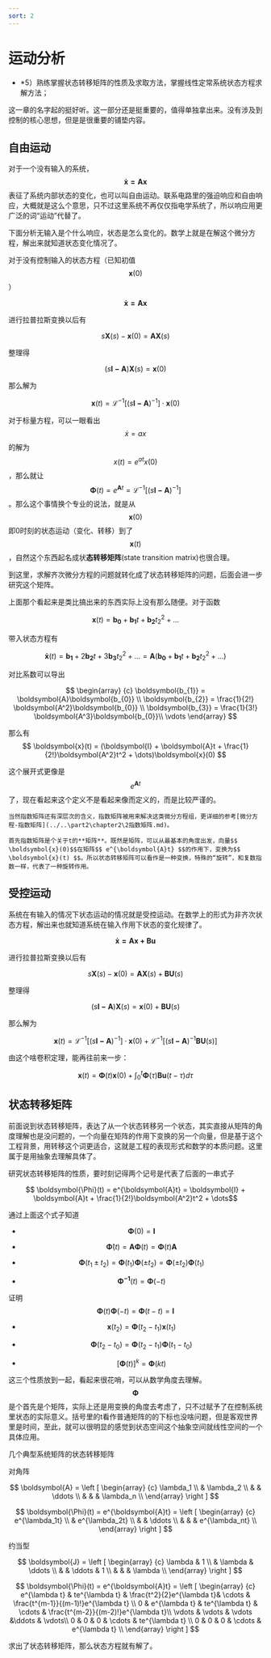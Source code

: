 ```yaml
---
sort: 2
---
```

# 运动分析

- *5）熟练掌握状态转移矩阵的性质及求取方法，掌握线性定常系统状态方程求解方法；

这一章的名字起的挺好听。这一部分还是挺重要的，值得单独拿出来。没有涉及到控制的核心思想，但是是很重要的铺垫内容。

## 自由运动

对于一个没有输入的系统， $$ \boldsymbol{\dot{x} = Ax}  $$ 表征了系统内部状态的变化，也可以叫自由运动。联系电路里的强迫响应和自由响应，大概就是这么个意思，只不过这里系统不再仅仅指电学系统了，所以响应用更广泛的词“运动”代替了。

下面分析无输入是个什么响应，状态是怎么变化的。数学上就是在解这个微分方程，解出来就知道状态变化情况了。

对于没有控制输入的状态方程（已知初值 $$ \boldsymbol{x}(0) $$ ）

$$ \boldsymbol{\dot{x} = Ax}  $$

进行拉普拉斯变换以后有

$$ s\boldsymbol{X}(s) - \boldsymbol{x}(0)= \boldsymbol{AX}(s) $$

整理得

$$ (s\boldsymbol{I-A})\boldsymbol{X}(s) = \boldsymbol{x}(0) $$

那么解为

$$ \boldsymbol{x}(t) = \mathscr{L}^{-1}[(s\boldsymbol{I-A})^{-1}] \cdot \boldsymbol{x}(0) $$

对于标量方程，可以一眼看出 $$ \dot{x} = ax $$ 的解为 $$ x(t) = e^{at}x(0) $$ ，那么就让 $$ \boldsymbol{\Phi}(t) =  e^{\boldsymbol{A}t} = \mathscr{L}^{-1}[(s\boldsymbol{I-A})^{-1}] $$ 。那么这个事情换个专业的说法，就是从 $$ \boldsymbol{x}(0) $$ 即0时刻的状态运动（变化、转移）到了 $$ \boldsymbol{x}(t) $$ ，自然这个东西起名成状**态转移矩阵**(state transition matrix)也很合理。

到这里，求解齐次微分方程的问题就转化成了状态转移矩阵的问题，后面会进一步研究这个矩阵。

上面那个看起来是类比搞出来的东西实际上没有那么随便。对于函数

$$ \boldsymbol{x}(t) = \boldsymbol{b_{0}} + \boldsymbol{b_{1}}t + \boldsymbol{b_{2}}t_2^2 + \dots $$

带入状态方程有

$$ \boldsymbol{\dot{x}}(t) = \boldsymbol{b_{1}} + 2\boldsymbol{b_{2}}t + 3\boldsymbol{b_{3}}t_2^2 + \dots = \boldsymbol{A}(\boldsymbol{b_{0}} + \boldsymbol{b_{1}}t + \boldsymbol{b_{2}}t_2^2 + \dots)$$

对比系数可以导出

$$
\begin{array} {c}
\boldsymbol{b_{1}} = \boldsymbol{A}\boldsymbol{b_{0}} \\
\boldsymbol{b_{2}} = \frac{1}{2!} \boldsymbol{A^2}\boldsymbol{b_{0}} \\ 
\boldsymbol{b_{3}} = \frac{1}{3!} \boldsymbol{A^3}\boldsymbol{b_{0}}\\
\vdots
\end{array}
$$

那么有
$$ \boldsymbol{x}(t) = (\boldsymbol{I} + \boldsymbol{A}t + \frac{1}{2!}\boldsymbol{A^2}t^2 + \dots)\boldsymbol{x}(0) $$

这个展开式更像是$$ e^{\boldsymbol{A}t} $$了，现在看起来这个定义不是看起来像而定义的，而是比较严谨的。

```tip
当然指数矩阵还有深层次的含义，指数矩阵被用来解决这类微分方程组，更详细的参考[微分方程-指数矩阵](../..\part2\chapter2\2指数矩阵.md)。

首先指数矩阵是个关于t的**矩阵**。既然是矩阵，可以从最基本的角度出发，向量$$ \boldsymbol{x}(0)$$在矩阵$$ e^{\boldsymbol{A}t} $$的作用下，变换为$$ \boldsymbol{x}(t) $$。所以状态转移矩阵可以看作是一种变换，特殊的“旋转”，和复数指数一样，代表了一种旋转作用。
```

## 受控运动

系统在有输入的情况下状态运动的情况就是受控运动。在数学上的形式为非齐次状态方程，解出来也就知道系统在输入作用下状态的变化规律了。

$$ \boldsymbol{\dot{x} = Ax +Bu}  $$

进行拉普拉斯变换以后有

$$ s\boldsymbol{X}(s) - \boldsymbol{x}(0)= \boldsymbol{AX}(s) + \boldsymbol{BU}(s)$$

整理得

$$ (s\boldsymbol{I-A})\boldsymbol{X}(s) = \boldsymbol{x}(0) + \boldsymbol{BU}(s)$$

那么解为

$$ \boldsymbol{x}(t) = \mathscr{L}^{-1}[(s\boldsymbol{I-A})^{-1}] \cdot \boldsymbol{x}(0) + \mathscr{L}^{-1}[(s\boldsymbol{I-A})^{-1}\boldsymbol{BU}(s)] $$


由这个啥卷积定理，能再往前来一步：

$$ \boldsymbol{x}(t) = \boldsymbol{\Phi}(t)\boldsymbol{x}(0)  + \int_{0}^{t} \boldsymbol{\Phi}(\tau)\boldsymbol{Bu}(t-\tau)d\tau $$

## 状态转移矩阵

前面说到状态转移矩阵，表达了从一个状态转移另一个状态，其实直接从矩阵的角度理解也是没问题的，一个向量在矩阵的作用下变换的另一个向量，但是基于这个工程背景，用转移这个词更适合，这就是工程的表现形式和数学的本质问题。这里属于是用抽象去理解具体了。  

研究状态转移矩阵的性质，要时刻记得两个记号是代表了后面的一串式子

$$ \boldsymbol{\Phi}(t) =  e^{\boldsymbol{A}t} = \boldsymbol{I} + \boldsymbol{A}t + \frac{1}{2!}\boldsymbol{A^2}t^2 + \dots$$

通过上面这个式子知道

- $$ \boldsymbol{\Phi}(0) = \boldsymbol{I} $$

- $$ \boldsymbol{\dot{\Phi}}(t) = \boldsymbol{A\Phi}(t) = \boldsymbol{\Phi}(t)\boldsymbol{A} $$

- $$ \boldsymbol{\Phi}(t_1 \pm t_2) = \boldsymbol{\Phi}(t_1)  \boldsymbol{\Phi}(\pm t_2) = \boldsymbol{\Phi}(\pm t_2)\boldsymbol{\Phi}(t_1)  $$

- $$ \boldsymbol{\Phi^{-1}}(t) = \boldsymbol{\Phi}(-t) $$

证明$$ \boldsymbol{\Phi}(t)\boldsymbol{\Phi}(-t) = \boldsymbol{\Phi}(t-t) = \boldsymbol{I} $$


- $$ \boldsymbol{x}(t_2) = \boldsymbol{\Phi}(t_2 - t_1) \boldsymbol{x}(t_1) $$

- $$ \boldsymbol{\Phi}(t_2 - t_0) = \boldsymbol{\Phi}(t_2 - t_1)\boldsymbol{\Phi}(t_1 - t_0) $$

- $$ [\boldsymbol{\Phi}(t)]^k = \boldsymbol{\Phi}(kt) $$

这三个性质放到一起，看起来很花哨，可以从数学角度去理解。$$\boldsymbol{\Phi}$$是个首先是个矩阵，实际上还是用变换的角度去考虑了，只不过赋予了在控制系统里状态的实际意义。括号里的t看作普通矩阵的的下标也没啥问题，但是客观世界里是时间，至此，就可以很明显的感觉到状态空间这个抽象空间就线性空间的一个具体应用。


几个典型系统矩阵的状态转移矩阵

对角阵

$$
\boldsymbol{A} = 
\left [ \begin{array} {c}
\lambda_1   \\  
   & \lambda_2  \\  
   &  & \ddots \\
    &  &  & \lambda_n \\
\end{array} \right ]
$$

$$
\boldsymbol{\Phi}(t) =  e^{\boldsymbol{A}t} =
\left [ \begin{array} {c}
e^{\lambda_1t}   \\  
   & e^{\lambda_2t}  \\  
   &  & \ddots \\
    &  &  & e^{\lambda_nt} \\
\end{array} \right ]
$$

约当型

$$
\boldsymbol{J} = 
\left [ \begin{array} {c}
\lambda & 1   \\  
   & \lambda  & \ddots \\  
   &  & \ddots & 1 \\
    &  &  & \lambda \\
\end{array} \right ]
$$

$$
\boldsymbol{\Phi}(t) =  e^{\boldsymbol{A}t} =
\left [ \begin{array} {c}
e^{\lambda t} &  te^{\lambda t} &  \frac{t^2}{2}e^{\lambda t}& \cdots &  \frac{t^{m-1}}{(m-1)!}e^{\lambda t} \\  
0  & e^{\lambda t}  &  te^{\lambda t} & \cdots &  \frac{t^{m-2}}{(m-2)!}e^{\lambda t}\\  
\vdots & \vdots & \vdots &\ddots & \vdots\\
0  & 0 & 0 & \cdots &  te^{\lambda t} \\
0  & 0 & 0 & \cdots & e^{\lambda t} \\
\end{array} \right ]
$$

求出了状态转移矩阵，那么状态方程就有解了。
